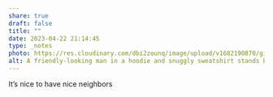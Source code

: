 ```yaml
---
share: true
draft: false
title: ""
date: 2023-04-22 21:14:45
type: _notes
photo: https://res.cloudinary.com/dbi2zounq/image/upload/v1682190870/gi3ra1pjaeltspz39ytl.jpg
alt: A friendly-looking man in a hoodie and snuggly sweatshirt stands by a canal.
---
```


It’s nice to have nice neighbors

